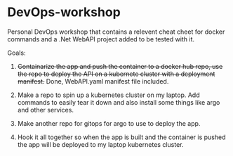 # DevOps-workshop
Personal DevOps workshop that contains a relevent cheat cheet for docker commands and a .Net WebAPI project added to be tested with it. 

Goals:
1) ~~Containarize the app and push the container to a docker hub repo, use the repo to deploy the API on a kubernete cluster with a deployment manifest.~~ Done, WebAPI.yaml manifest file included.

2) Make a repo to spin up a kubernetes cluster on my laptop. Add commands to easily tear it down and also install some things like argo and other services.

3) Make another repo for gitops for argo to use to deploy the app.

4) Hook it all together so when the app is built and the container is pushed the app will be deployed to my laptop kubernetes cluster.